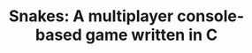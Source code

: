---
title: "Snakes: A multiplayer console-based game written in C"
showdate: true
tag: 
   - programming
   - c
   - networking
projects: true
description: A game written in ncurses which communicates with a server using Berkeley sockets.
externalLink: https://drmenguin.github.io/snakes/
---